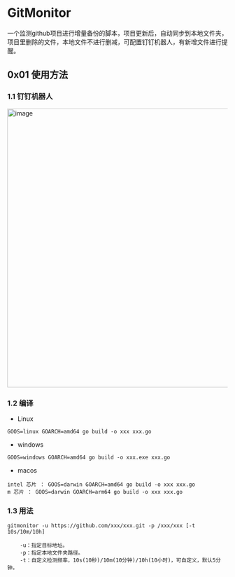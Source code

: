 # GitMonitor
一个监测github项目进行增量备份的脚本，项目更新后，自动同步到本地文件夹，项目里删除的文件，本地文件不进行删减，可配置钉钉机器人，有新增文件进行提醒。


## 0x01  使用方法

### 1.1 钉钉机器人

<img width="637" alt="image" src="https://github.com/user-attachments/assets/2f204702-d5c8-4227-9435-fed75784d016" />


### 1.2 编译

* Linux

```
GOOS=linux GOARCH=amd64 go build -o xxx xxx.go
```

* windows

```
GOOS=windows GOARCH=amd64 go build -o xxx.exe xxx.go
```

* macos

```
intel 芯片 ： GOOS=darwin GOARCH=amd64 go build -o xxx xxx.go
m 芯片 ： GOOS=darwin GOARCH=arm64 go build -o xxx xxx.go
```

### 1.3 用法

```
gitmonitor -u https://github.com/xxx/xxx.git -p /xxx/xxx [-t 10s/10m/10h]

    -u：指定目标地址。
    -p：指定本地文件夹路径。
    -t：自定义检测频率，10s(10秒)/10m(10分钟)/10h(10小时)，可自定义，默认5分钟。

```


